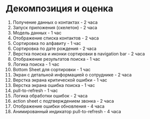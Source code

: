 #  Декомпозиция и оценка

1. Получение данных о контактах - 2 часа
2. Запуск приложения (скелетон) - 2 часа
3. Модель данных - 1 час
4. Отображение списка контактов - 2 часа
5. Сортировка по алфавиту - 1 час
6. Сортировка по дате рождения - 2 часа
7. Верстка поиска и иконки сортировки в navigation bar - 2 часа
8. Отображение результатов поиска - 1 час
9. Логика поиска - 1 час
10. Bottom Sheet для сортировки - 1 час
11. Экран с детальной информацией о сотруднике - 2 часа
12. Верстка экрана критической ошибки - 1 час
13. Верстка экрана ошибка поиска - 1 час
14. pull-to-refresh - 1 час
15. Логика обработки ошибок - 2 часа
16. action sheet с подтверждением звонка - 2 часа
17. Отображение ошибки обновления - 4 часа
18. Анимированный индикатор pull-to-refresh - 4 часа

